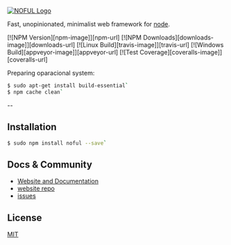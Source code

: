 [![NOFUL Logo](http://miamarti.github.io/nodejs-restful/img/noful.png)](http://miamarti.github.io/nodejs-restful/)

  Fast, unopinionated, minimalist web framework for [node](http://nodejs.org).

  [![NPM Version][npm-image]][npm-url]
  [![NPM Downloads][downloads-image]][downloads-url]
  [![Linux Build][travis-image]][travis-url]
  [![Windows Build][appveyor-image]][appveyor-url]
  [![Test Coverage][coveralls-image]][coveralls-url]

Preparing oparacional system:

```bash
$ sudo apt-get install build-essential`
$ npm cache clean`
```

--

## Installation

```bash
$ sudo npm install noful --save`
```

## Docs & Community

  * [Website and Documentation](http://miamarti.github.io/nodejs-restful/)
  * [website repo](https://github.com/miamarti/nodejs-restful/tree/npm)
  * [issues](https://github.com/miamarti/nodejs-restful/issues)
  
## License

  [MIT](LICENSE)
